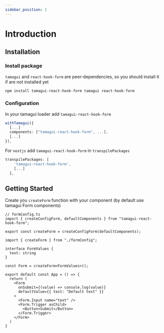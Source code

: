 ```yaml
---
sidebar_position: 1
---
```


# Introduction

## Installation

### Install package

`tamagui` and `react-hook-form` are peer-dependencies, so you should install it if are not installed yet

```bash
npm install tamagui-react-hook-form tamagui react-hook-form
```

### Configuration

In your tamagui loader add `tamagui-react-hook-form`

```typescript
withTamagui({
  [...]
  components: ["tamagui-react-hook-form", ...],
  [...]
}),
```

For `nextjs` add `tamagui-react-hook-form` in `transpilePackages`

```typescript
transpilePackages: [
    'tamagui-react-hook-form',
    [...]
  ],
```

## Getting Started
Create you `createForm` function with your component (by default use tamagui Form components)

```tsx
// formConfig.ts
import { createConfigForm, defaultComponents } from "tamagui-react-hook-form";

export const createForm = createConfigForm(defaultComponents);
```

```tsx
import { createForm } from "./formConfig";

interface FormValues {
  text: string
}

const Form = createForm<FormValues>();

export default const App = () => {
  return (
    <Form
      onSubmit={(value) => console.log(value)}
      defaultValue={{ test: "Default text" }}
    >
      <Form.Input name="text" />
      <Form.Trigger asChild>
        <Button>Submit</Button>
      </Form.Trigger>
    </Form>
  )
}
```
